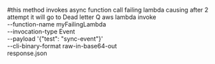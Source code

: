 
#this method invokes async function call failing lambda causing after 2 attempt it will go to Dead letter Q
aws lambda invoke \
  --function-name myFailingLambda \
  --invocation-type Event \
  --payload '{"test": "sync-event"}' \
  --cli-binary-format raw-in-base64-out \
  response.json